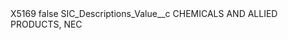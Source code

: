 <?xml version="1.0" encoding="UTF-8"?>
<CustomMetadata xmlns="http://soap.sforce.com/2006/04/metadata" xmlns:xsi="http://www.w3.org/2001/XMLSchema-instance" xmlns:xsd="http://www.w3.org/2001/XMLSchema">
    <label>X5169</label>
    <protected>false</protected>
    <values>
        <field>SIC_Descriptions_Value__c</field>
        <value xsi:type="xsd:string">CHEMICALS AND ALLIED PRODUCTS, NEC</value>
    </values>
</CustomMetadata>
